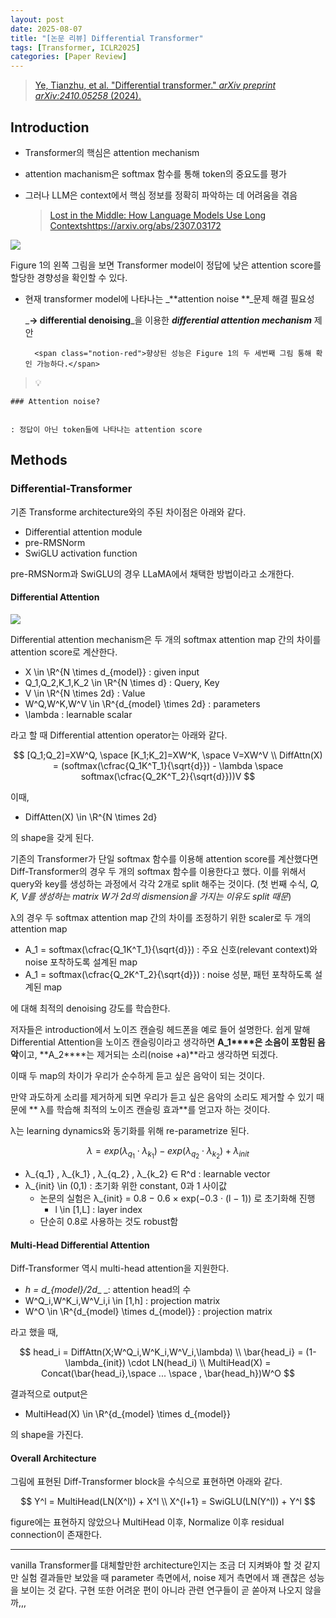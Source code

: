 ```yaml
---
layout: post
date: 2025-08-07
title: "[논문 리뷰] Differential Transformer"
tags: [Transformer, ICLR2025]
categories: [Paper Review]
---
```


> [Ye, Tianzhu, et al. "Differential transformer." ](https://arxiv.org/abs/2410.05258)[_arXiv preprint arXiv:2410.05258_](https://arxiv.org/abs/2410.05258)[ (2024).](https://arxiv.org/abs/2410.05258)



## Introduction

- Transformer의 핵심은 attention mechanism
- attention machanism은 softmax 함수를 통해 token의 중요도를 평가
- 그러나 LLM은 context에서 핵심 정보를 정확히 파악하는 데 어려움을 겪음

	> [Lost in the Middle: How Language Models Use Long Contextshttps://arxiv.org/abs/2307.03172](https://arxiv.org/abs/2307.03172)


![](https://prod-files-secure.s3.us-west-2.amazonaws.com/542b861c-36a8-4051-84e5-8804b6728dba/9083ea56-691a-4752-ae26-47f403431ac8/image.png?X-Amz-Algorithm=AWS4-HMAC-SHA256&X-Amz-Content-Sha256=UNSIGNED-PAYLOAD&X-Amz-Credential=ASIAZI2LB466UDOQXLBQ%2F20250823%2Fus-west-2%2Fs3%2Faws4_request&X-Amz-Date=20250823T120056Z&X-Amz-Expires=3600&X-Amz-Security-Token=IQoJb3JpZ2luX2VjENL%2F%2F%2F%2F%2F%2F%2F%2F%2F%2FwEaCXVzLXdlc3QtMiJHMEUCIQCizV4YDutISBF%2FrZ1ypxDlbYDAn%2FMIFTkO1imMoWcpcgIgbjz3nsGuVRyQm4e9%2Bj8YaXSVltb8tgk9MvETz9eitVEq%2FwMIKxAAGgw2Mzc0MjMxODM4MDUiDJsVjbY9r%2F3Tje61uircAz3au%2Bt3ykD4zqCary7ctGZ7W7pnWUZH5O0RfcBHl6EKi0%2FY1F%2FohVrJDXncAi8nHi5P%2BjJHGpa0UQoI1etswaCcnp7KyghP7Ns%2F52uHI9PcgveYkqxcAEXIa4%2BbKh%2FmIOm0eCsIHmnV89RJJPTjcd0V8gxzbhY4%2F4h6QpscN4Biz1KFISakWeGP%2BfgSGjacNE1SZJ%2FMTUonVfo2fdH3el3D3XmV2GEsg9OGrxtGPhYOhvPNjXGBDoYcrtl6MmKx5tlzeKh0UQoB1tE8mIlFpApmk6ndjU0RURNcg1lP8eZRXEWYkn91qma6zUFglQzdQfkzlAf2LTqI7HKx1Ud9UswrApF%2BXrVT8RMLbqtjcpotNJOOTo5jn7s%2FMT%2FojLDvENgSPCD0NuY4YIGihpQQ9FE6%2Bvye7YO1%2FuaZI%2B5nasqeekVQ6xEjqKSUgujyXDlbXDsp0669BosLTifhjQLhQQUMf3FOi7DAjpC7G9l%2FWP7vV9MsbtPGejP9bL8HV0U5CaPLMaIoRnNfIo9khP4Ga2dv6RA1M%2FGZ5dZ6N6La4W%2BgCpWNzPxxLrbdaE4PQEw1IjJHRiY60LMweHt5J%2FStiTWwj7AW2nUpR0e0qkdBhq1ca5171Z7nhrJW9yO6MNmfpsUGOqUB%2Bjk%2B3AssHJQPplbLES2KZJZk5xtY3vlFLI1ymgF6TCGfUW4ReMDkrBCe3FxnVEqxRS7b7hFzcFuydv%2FtAAQD5OjF9X%2FsnAKPBomxNfg%2Bb3MJVMs%2FvKrTvWr4hBQ6k5BITog3I7V%2FuqzAMpbGs1tut72wxUV6X8QRyxg0LJaFnEsykk3ZA8NIJiIHkQbQUECMl28sRH5tfeALHcW1gwVDEexDYoAa&X-Amz-Signature=ef3b1dbfb22be240302308c21cec9da4220f2531cc07d0c48d3a272c583f553a&X-Amz-SignedHeaders=host&x-amz-checksum-mode=ENABLED&x-id=GetObject)


Figure 1의 왼쪽 그림을 보면 Transformer model이 정답에 낮은 attention score를 할당한 경향성을 확인할 수 있다.

- 현재 transformer model에 나타나는 _**attention noise **_문제 해결 필요성

	_**→ differential denoising**_을 이용한 _**differential attention mechanism**_ 제안


		<span class="notion-red">향상된 성능은 Figure 1의 두 세번째 그림 통해 확인 가능하다.</span>


> 💡 


	### Attention noise?


	: 정답이 아닌 token들에 나타나는 attention score



## Methods



### Differential-Transformer


기존 Transforme architecture와의 주된 차이점은 아래와 같다.

- Differential attention module
- pre-RMSNorm
- SwiGLU activation function

pre-RMSNorm과 SwiGLU의 경우 LLaMA에서 채택한 방법이라고 소개한다.



#### Differential Attention


![](https://prod-files-secure.s3.us-west-2.amazonaws.com/542b861c-36a8-4051-84e5-8804b6728dba/116d70b2-1963-4810-9167-f4c7d8a06e8f/image.png?X-Amz-Algorithm=AWS4-HMAC-SHA256&X-Amz-Content-Sha256=UNSIGNED-PAYLOAD&X-Amz-Credential=ASIAZI2LB466UDOQXLBQ%2F20250823%2Fus-west-2%2Fs3%2Faws4_request&X-Amz-Date=20250823T120056Z&X-Amz-Expires=3600&X-Amz-Security-Token=IQoJb3JpZ2luX2VjENL%2F%2F%2F%2F%2F%2F%2F%2F%2F%2FwEaCXVzLXdlc3QtMiJHMEUCIQCizV4YDutISBF%2FrZ1ypxDlbYDAn%2FMIFTkO1imMoWcpcgIgbjz3nsGuVRyQm4e9%2Bj8YaXSVltb8tgk9MvETz9eitVEq%2FwMIKxAAGgw2Mzc0MjMxODM4MDUiDJsVjbY9r%2F3Tje61uircAz3au%2Bt3ykD4zqCary7ctGZ7W7pnWUZH5O0RfcBHl6EKi0%2FY1F%2FohVrJDXncAi8nHi5P%2BjJHGpa0UQoI1etswaCcnp7KyghP7Ns%2F52uHI9PcgveYkqxcAEXIa4%2BbKh%2FmIOm0eCsIHmnV89RJJPTjcd0V8gxzbhY4%2F4h6QpscN4Biz1KFISakWeGP%2BfgSGjacNE1SZJ%2FMTUonVfo2fdH3el3D3XmV2GEsg9OGrxtGPhYOhvPNjXGBDoYcrtl6MmKx5tlzeKh0UQoB1tE8mIlFpApmk6ndjU0RURNcg1lP8eZRXEWYkn91qma6zUFglQzdQfkzlAf2LTqI7HKx1Ud9UswrApF%2BXrVT8RMLbqtjcpotNJOOTo5jn7s%2FMT%2FojLDvENgSPCD0NuY4YIGihpQQ9FE6%2Bvye7YO1%2FuaZI%2B5nasqeekVQ6xEjqKSUgujyXDlbXDsp0669BosLTifhjQLhQQUMf3FOi7DAjpC7G9l%2FWP7vV9MsbtPGejP9bL8HV0U5CaPLMaIoRnNfIo9khP4Ga2dv6RA1M%2FGZ5dZ6N6La4W%2BgCpWNzPxxLrbdaE4PQEw1IjJHRiY60LMweHt5J%2FStiTWwj7AW2nUpR0e0qkdBhq1ca5171Z7nhrJW9yO6MNmfpsUGOqUB%2Bjk%2B3AssHJQPplbLES2KZJZk5xtY3vlFLI1ymgF6TCGfUW4ReMDkrBCe3FxnVEqxRS7b7hFzcFuydv%2FtAAQD5OjF9X%2FsnAKPBomxNfg%2Bb3MJVMs%2FvKrTvWr4hBQ6k5BITog3I7V%2FuqzAMpbGs1tut72wxUV6X8QRyxg0LJaFnEsykk3ZA8NIJiIHkQbQUECMl28sRH5tfeALHcW1gwVDEexDYoAa&X-Amz-Signature=2ab62fa1cd105699a78ed0060508e2c41870b5cde31b5c5ad4b32fe914d9f486&X-Amz-SignedHeaders=host&x-amz-checksum-mode=ENABLED&x-id=GetObject)


Differential attention mechanism은 두 개의 softmax attention map 간의 차이를 attention score로 계산한다.

- X \in \R^{N \times d\_{model}} : given input
- Q\_1,Q\_2,K\_1,K\_2 \in \R^{N \times d} : Query, Key
- V \in \R^{N \times 2d} : Value
- W^Q,W^K,W^V \in \R^{d\_{model} \times 2d} : parameters
- \lambda : learnable scalar

라고 할 때 Differential attention operator는 아래와 같다.


$$
[Q_1;Q_2]=XW^Q, \space [K_1;K_2]=XW^K, \space V=XW^V \\
DiffAttn(X) = (softmax(\cfrac{Q_1K^T_1}{\sqrt{d}}) - \lambda \space softmax(\cfrac{Q_2K^T_2}{\sqrt{d}}))V
$$


이때,

- DiffAtten(X) \in \R^{N \times 2d}

의 shape을 갖게 된다.


기존의 Transformer가 단일 softmax 함수를 이용해 attention score를 계산했다면 Diff-Transformer의 경우 두 개의 softmax 함수를 이용한다고 했다. 이를 위해서 query와 key를 생성하는 과정에서 각각 2개로 split 해주는 것이다. <span class="notion-red">(첫 번째 수식, </span><span class="notion-red">_Q, K, V를 생성하는 matrix W가 2d의 dismension을 가지는 이유도 split 때문_</span><span class="notion-red">)</span>


 λ의 경우 두 softmax attention map 간의 차이를 조정하기 위한 scaler로 두 개의 attention map

- A\_1 = softmax(\cfrac{Q\_1K^T\_1}{\sqrt{d}}) : 주요 신호(relevant context)와 noise 포착하도록 설계된 map
- A\_1 = softmax(\cfrac{Q\_2K^T\_2}{\sqrt{d}}) : noise 성분, 패턴 포착하도록 설계된 map 

에 대해 최적의 denoising 강도를 학습한다.


저자들은 introduction에서 노이즈 캔슬링 헤드폰을 예로 들어 설명한다. 쉽게 말해 Differential Attention을 노이즈 캔슬링이라고 생각하면 **A\_1****은 소음이 포함된 음악**이고, **A\_2****는 제거되는 소리(noise +a)**라고 생각하면 되겠다. 


이때 두 map의 차이가 우리가 순수하게 듣고 싶은 음악이 되는 것이다. 


만약 과도하게 소리를 제거하게 되면 우리가 듣고 싶은 음악의 소리도 제거할 수 있기 때문에 ** λ를 학습해 최적의 노이즈 캔슬링 효과**를 얻고자 하는 것이다.


λ는 learning dynamics와 동기화를 위해 re-parametrize 된다.


$$
\lambda = exp(\lambda_{q_1} \cdot \lambda_{k_1}) - exp(\lambda_{q_2} \cdot \lambda_{k_2}) + \lambda_{init}
$$

- λ\_{q\_1} , λ\_{k\_1} , λ\_{q\_2} , λ\_{k\_2} ∈ R^d : learnable vector
- λ\_{init} \in (0,1) : 초기화 위한 constant, 0과 1 사이값
	- 논문의 실험은 λ\_{init} = 0.8 − 0.6 × exp(−0.3 · (l − 1)) 로 초기화해 진행
		- l \in [1,L] : layer index
	- 단순히 0.8로 사용하는 것도 robust함


#### **Multi-Head Differential Attention**


Diff-Transformer 역시 multi-head attention을 지원한다.

- _h = d\_{model}/2d__ _: attention head의 수
- W^Q\_i,W^K\_i,W^V\_i,i \in [1,h] : projection matrix
- W^O \in \R^{d\_{model} \times d\_{model}} : projection matrix

라고 했을 때,


$$
head_i = DiffAttn(X;W^Q_i,W^K_i,W^V_i,\lambda) \\
\bar{head_i} = (1-\lambda_{init}) \cdot LN(head_i) \\
MultiHead(X) = Concat(\bar{head_i},\space ... \space , \bar{head_h})W^O
$$


결과적으로 output은

- MultiHead(X) \in \R^{d\_{model} \times d\_{model}}

의 shape을 가진다.



#### Overall Architecture


그림에 표현된 Diff-Transformer block을 수식으로 표현하면 아래와 같다.


$$
Y^l = MultiHead(LN(X^l)) + X^l \\
X^{l+1} = SwiGLU(LN(Y^l)) + Y^l
$$


figure에는 표현하지 않았으나 MultiHead 이후, Normalize 이후 residual connection이 존재한다.


---


vanilla Transformer를 대체할만한 architecture인지는 조금 더 지켜봐야 할 것 같지만 실험 결과들만 보았을 때 parameter 측면에서, noise 제거 측면에서 꽤 괜찮은 성능을 보이는 것 같다. 구현 또한 어려운 편이 아니라 관련 연구들이 곧 쏟아져 나오지 않을까,,,


